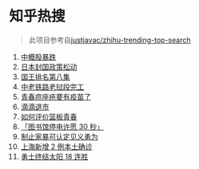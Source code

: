 # 知乎热搜

> 此项目参考自[justjavac/zhihu-trending-top-search](https://github.com/justjavac/zhihu-trending-top-search/blob/main/utils.ts)

<!-- BEGIN -->
  <!-- 最后更新时间:Sat Dec 04 2021 09:11:17 GMT+0000 (Coordinated Universal Time) -->
  1. [中概股暴跌](https://www.zhihu.com/search?q=中概股)
1. [日本封国政策松动](https://www.zhihu.com/search?q=日本封国)
1. [国王排名第八集](https://www.zhihu.com/search?q=国王排名)
1. [中老铁路老挝段完工](https://www.zhihu.com/search?q=中老铁路)
1. [青春痘座疮要有疫苗了](https://www.zhihu.com/search?q=青春痘疫苗)
1. [滴滴退市](https://www.zhihu.com/search?q=滴滴)
1. [如何评价篮板青春](https://www.zhihu.com/search?q=篮板青春)
1. [「图书馆停电许愿 30 秒」](https://www.zhihu.com/search?q=图书馆停电30秒原文)
1. [制止家暴可认定见义勇为](https://www.zhihu.com/search?q=制止家暴)
1. [上海新增 2 例本土确诊](https://www.zhihu.com/search?q=上海疫情)
1. [勇士终结太阳 18 连胜](https://www.zhihu.com/search?q=勇士)
  <!-- END -->